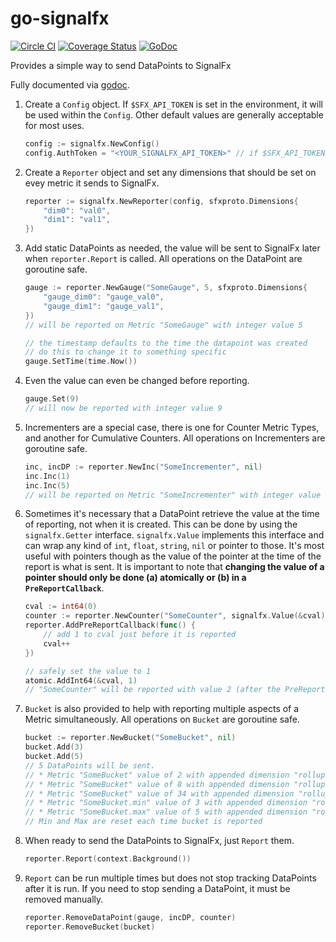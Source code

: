 # go-signalfx

[![Circle CI](https://circleci.com/gh/zvelo/go-signalfx.svg?style=svg)](https://circleci.com/gh/zvelo/go-signalfx) [![Coverage Status](https://coveralls.io/repos/zvelo/go-signalfx/badge.svg?branch=master)](https://coveralls.io/r/zvelo/go-signalfx?branch=master) [![GoDoc](https://godoc.org/github.com/zvelo/go-signalfx?status.svg)](https://godoc.org/github.com/zvelo/go-signalfx)

Provides a simple way to send DataPoints to SignalFx

Fully documented via [godoc](https://godoc.org/github.com/zvelo/go-signalfx).

1. Create a `Config` object. If `$SFX_API_TOKEN` is set in the environment, it will be used within the `Config`. Other default values are generally acceptable for most uses.

    ```go
    config := signalfx.NewConfig()
    config.AuthToken = "<YOUR_SIGNALFX_API_TOKEN>" // if $SFX_API_TOKEN is set, this is unnecessary 
    ```

2. Create a `Reporter` object and set any dimensions that should be set on evey metric it sends to SignalFx.

    ```go
    reporter := signalfx.NewReporter(config, sfxproto.Dimensions{
        "dim0": "val0",
        "dim1": "val1",
    })
    ```

3. Add static DataPoints as needed, the value will be sent to SignalFx later when `reporter.Report` is called. All operations on the DataPoint are goroutine safe.

    ```go
    gauge := reporter.NewGauge("SomeGauge", 5, sfxproto.Dimensions{
        "gauge_dim0": "gauge_val0",
        "gauge_dim1": "gauge_val1",
    })
    // will be reported on Metric "SomeGauge" with integer value 5

    // the timestamp defaults to the time the datapoint was created
    // do this to change it to something specific
    gauge.SetTime(time.Now())
    ```

4. Even the value can even be changed before reporting.

    ```go
    gauge.Set(9)
    // will now be reported with integer value 9
    ```

5. Incrementers are a special case, there is one for Counter Metric Types, and another for Cumulative Counters. All operations on Incrementers are goroutine safe.

    ```go
    inc, incDP := reporter.NewInc("SomeIncrementer", nil)
    inc.Inc(1)
    inc.Inc(5)
    // will be reported on Metric "SomeIncrementer" with integer value 6
    ```

6. Sometimes it's necessary that a DataPoint retrieve the value at the time of reporting, not when it is created. This can be done by using the `signalfx.Getter` interface.
   `signalfx.Value` implements this interface and can wrap any kind of `int`, `float`, `string`, `nil` or pointer to those.
   It's most useful with pointers though as the value of the pointer at the time of the report is what is sent.
   It is important to note that **changing the value of a pointer should only be done (a) atomically or (b) in a `PreReportCallback`**.

    ```go
    cval := int64(0)
    counter := reporter.NewCounter("SomeCounter", signalfx.Value(&cval), nil)
    reporter.AddPreReportCallback(func() {
        // add 1 to cval just before it is reported
        cval++
    })

    // safely set the value to 1
    atomic.AddInt64(&cval, 1)
    // "SomeCounter" will be reported with value 2 (after the PreReportCallback is executed)
    ```

7. `Bucket` is also provided to help with reporting multiple aspects of a Metric simultaneously. All operations on `Bucket` are goroutine safe.

    ```go
    bucket := reporter.NewBucket("SomeBucket", nil)
    bucket.Add(3)
    bucket.Add(5)
    // 5 DataPoints will be sent.
    // * Metric "SomeBucket" value of 2 with appended dimension "rollup" = "count"
    // * Metric "SomeBucket" value of 8 with appended dimension "rollup" = "sum"
    // * Metric "SomeBucket" value of 34 with appended dimension "rollup" = "sumsquare"
    // * Metric "SomeBucket.min" value of 3 with appended dimension "rollup" = "min"
    // * Metric "SomeBucket.max" value of 5 with appended dimension "rollup" = "max"
    // Min and Max are reset each time bucket is reported
    ```

8. When ready to send the DataPoints to SignalFx, just `Report` them.

    ```go
    reporter.Report(context.Background())
    ```

9. `Report` can be run multiple times but does not stop tracking DataPoints after it is run. If you need to stop sending a DataPoint, it must be removed manually.

    ```go
    reporter.RemoveDataPoint(gauge, incDP, counter)
    reporter.RemoveBucket(bucket)
    ```

